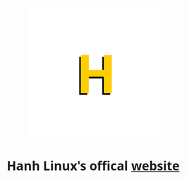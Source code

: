 <p align="center">
  <a href="https://hanhlinux.github.io"><img src="src/images/hanhlinux.png" width="300" height="300" alt="hanhlinux.png"></a>
  <h1 align="center"><p style="font-family:'Open Sans'">Hanh Linux's offical <a href="https://hanhlinux.github.io">website</a></p></h1>
</p>
